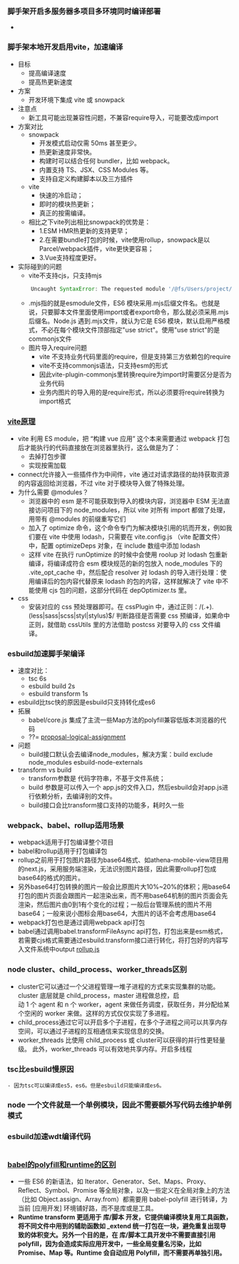 ### 脚手架开启多服务器多项目多环境同时编译部署
- 

### 脚手架本地开发启用vite，加速编译
- 目标
    - 提高编译速度
    - 提高热更新速度
- 方案
    - 开发环境下集成 vite 或 snowpack
- 注意点
    - 新工具可能出现兼容性问题，不兼容require导入，可能要改成import
- 方案对比
    - snowpack
        - 开发模式启动仅需 50ms 甚至更少。
        - 热更新速度非常快。
        - 构建时可以结合任何 bundler，比如 webpack。
        - 内置支持 TS、JSX、CSS Modules 等。
        - 支持自定义构建脚本以及三方插件
    - vite
        - 快速的冷启动；
        - 即时的模块热更新；
        - 真正的按需编译。
    - 相比之下vite列出相比snowpack的优势是：
        - 1.ESM HMR热更新的支持更早；
        - 2.在需要bundle打包的时候，vite使用rollup，snowpack是以Parcel/webpack插件，vite更快更容易；
        - 3.Vue支持程度更好。
- 实际碰到的问题
    - vite不支持cjs，只支持mjs
    ```js
        Uncaught SyntaxError: The requested module '/@fs/Users/project/front-end/packages/react-material-ui/built/Button/index.js' does not provide an export named 'Button'
    ```
    - .mjs指的就是esmodule文件，ES6 模块采用.mjs后缀文件名。也就是说，只要脚本文件里面使用import或者export命令，那么就必须采用.mjs后缀名。Node.js 遇到.mjs文件，就认为它是 ES6 模块，默认启用严格模式，不必在每个模块文件顶部指定"use strict"。使用"use strict"的是commonjs文件
    - 图片导入require问题
        - vite 不支持业务代码里面的require，但是支持第三方依赖包的require
        - vite不支持commonjs语法，只支持esm的形式
        - 因此vite-plugin-commonjs里转换require为import时需要区分是否为业务代码
        - 业务内图片的导入用的是require形式，所以必须要将require转换为import格式
### [vite原理](https://jishuin.proginn.com/p/763bfbd29d7f)
- vite 利用 ES module，把 “构建 vue 应用” 这个本来需要通过 webpack 打包后才能执行的代码直接放在浏览器里执行，这么做是为了：
    - 去掉打包步骤
    - 实现按需加载
- connect允许接入一些插件作为中间件，vite 通过对请求路径的劫持获取资源的内容返回给浏览器，不过 vite 对于模块导入做了特殊处理。
- 为什么需要 @modules？
    - 浏览器中的 esm 是不可能获取到导入的模块内容，浏览器中 ESM 无法直接访问项目下的 node_modules，所以 vite 对所有 import 都做了处理，用带有 @modules 的前缀重写它们
    - 加入了 optimize 命令，这个命令专门为解决模块引用的坑而开发，例如我们要在 vite 中使用 lodash，只需要在 vite.config.js （vite 配置文件）中，配置 optimizeDeps 对象，在 include 数组中添加 lodash
    - 这样 vite 在执行 runOptimize 的时候中会使用 roolup 对 lodash 包重新编译，将编译成符合 esm 模块规范的新的包放入 node_modules 下的 .vite_opt_cache 中，然后配合 resolver 对 lodash 的导入进行处理：使用编译后的包内容代替原来 lodash 的包的内容，这样就解决了 vite 中不能使用 cjs 包的问题，这部分代码在 depOptimizer.ts 里。
- css
    - 安装对应的 css 预处理器即可。在 cssPlugin 中，通过正则：/(.+).(less|sass|scss|styl|stylus)$/ 判断路径是否需要 css 预编译，如果命中正则，就借助 cssUtils 里的方法借助 postcss 对要导入的 css 文件编译。
    
### esbuild加速脚手架编译
- 速度对比：
    - tsc 6s 
    - esbuild build 2s 
    - esbuild transform 1s 
- esbuild比tsc快的原因是esbuild只支持转化成es6
- 拓展
    - babel/core.js 集成了主流一些Map方法的polyfill兼容低版本浏览器的代码
    - ??= [proposal-logical-assignment](https://github.com/tc39/proposal-logical-assignment)
- 问题
    - build接口默认会去编译node_modules，解决方案：build exclude node_modules esbuild-node-externals
- transform vs build
    - transform参数是 代码字符串，不基于文件系统；
    - build 参数是可以传入一个 app.js的文件入口，然后esbuild会对app.js进行依赖分析，去编译别的文件。
    - build接口会比transform接口支持的功能多，耗时久一些

### webpack、babel、rollup适用场景
- webpack适用于打包编译整个项目
- babel和rollup适用于打包编译包
- rollup之前用于打包图片路径为base64格式、如athena-mobile-view项目用的next.js，采用服务端渲染，无法识别图片路径，因此需要rollup打包成base64的格式的图片。
- 另外base64打包转换的图片一般会比原图片大10%~20%的体积；用base64打包的图片页面会跟图片一起渲染出来，而不用base64机制的图片页面会先渲染，然后图片由0到1有个变化的过程；一般后台管理系统的图片不用base64；一般来说小图标会用base64，大图片的话不会考虑用base64
- webpack打包也是通过调用webpack api打包
- babel通过调用babel.transformFileAsync api打包，打包出来是esm格式，若需要cjs格式需要通过esbuild.transform接口进行转化，将打包好的内容写入文件系统中output
[rollup.js](https://zhuanlan.zhihu.com/p/75717476)

### node cluster、child_process、worker_threads区别
- cluster它可以通过一个父进程管理一堆子进程的方式来实现集群的功能。cluster 底层就是 child_process，master 进程做总控，启动 1 个 agent 和 n 个 worker，agent 来做任务调度，获取任务，并分配给某个空闲的 worker 来做。这样的方式仅仅实现了多进程。
- child_process通过它可以开启多个子进程，在多个子进程之间可以共享内存空间，可以通过子进程的互相通信来实现信息的交换。
- worker_threads 比使用 child_process 或 cluster可以获得的并行性更轻量级。 此外，worker_threads 可以有效地共享内存。开启多线程

### tsc比esbuild慢原因
    - 因为tsc可以编译成es5，es6。但是esbuild只能编译成es6。
### node  一个文件就是一个单例模块，因此不需要额外写代码去维护单例模式
### esbuild加速wdt编译代码
```js

```
### [babel的polyfill和runtime的区别](https://segmentfault.com/q/1010000005596587?from=singlemessage&isappinstalled=1)
- 一些 ES6 的新语法，如 Iterator、Generator、Set、Maps、Proxy、Reflect、Symbol、Promise 等全局对象，以及一些定义在全局对象上的方法（比如 Object.assign、Array.from）都需要用 babel-polyfill 进行转译，为当前 [应用开发] 环境铺好路，而不是库或是工具。
- **Runtime transform 更适用于 库/脚本 开发，它提供编译模块复用工具函数，将不同文件中用到的辅助函数如 _extend 统一打包在一块，避免重复出现导致的体积变大。另外一个目的是，在 库/脚本工具开发中不需要直接引用 polyfill，因为会造成实际应用开发中，一些全局变量名污染，比如 Promise、Map 等。Runtime 会自动应用 Polyfill，而不需要再单独引用。**